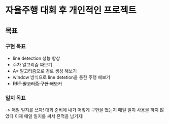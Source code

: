 # 자율주행 대회 후 개인적인 프로젝트


## 목표
### 구현 목표 
- line detection 성능 향상 
- 주차 알고리즘 짜보기 
- A* 알고리즘으로 경로 생성 해보기 
- window 방식으로 line detetion을 통한 주행 해보기 
- ~~RRT 알고리즘 구현 해보기~~

### 일지 목표 
-> 매일 일지를 쓰자! 대회 준비에 내가 어떻게 구현을 했는지 매일 일지 사용을 하지 않았다 
이제 매일 일지를 써서 흔적을 남기자! 



